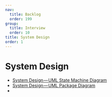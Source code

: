 ```yaml
---
nav:
  title: Backlog
  order: 199
group:
  title: Interview
  order: 10
title: System Design
order: 1
---
```


# System Design

- [System Design — UML State Machine Diagram](https://medium.com/interviewnoodle/system-design-uml-state-machine-diagram-428beddf395d?source=collection_home---4------1-----------------------)
- [System Design — UML Package Diagram](https://medium.com/interviewnoodle/system-design-uml-package-diagram-8a74560bd4b8?source=collection_home---4------1-----------------------)
- 
